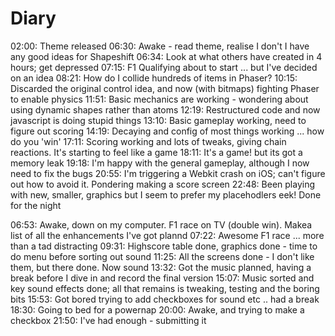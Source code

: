 Diary
=====

02:00: Theme released
06:30: Awake - read theme, realise I don't I have any good ideas for Shapeshift
06:34: Look at what others have created in 4 hours; get depressed
07:15: F1 Qualifying about to start ... but I've decided on an idea
08:21: How do I collide hundreds of items in Phaser?
10:15: Discarded the original control idea, and now (with bitmaps) fighting Phaser to enable physics
11:51: Basic mechanics are working - wondering about using dynamic shapes rather than atoms
12:19: Restructured code and now javascript is doing stupid things
13:10: Basic gameplay working, need to figure out scoring
14:19: Decaying and config of most things working ... how do you 'win'
17:11: Scoring working and lots of tweaks, giving chain reactions.  It's starting to feel like a game
18:11: It's a game!  but its got a memory leak
19:18: I'm happy with the general gameplay, although I now need to fix the bugs
20:55: I'm triggering a Webkit crash on iOS; can't figure out how to avoid it.  Pondering making a score screen
22:48: Been playing with new, smaller, graphics but I seem to prefer my placehodlers eek!  Done for the night

06:53: Awake, down on my computer.  F1 race on TV (double win).  Makea list of all the enhancements I've got plannd
07:22: Awesome F1 race ... more than a tad distracting
09:31: Highscore table done, graphics done - time to do menu before sorting out sound
11:25: All the screens done - I don't like them, but there done.  Now sound
13:32: Got the music planned, having a break before I dive in and record the final version
15:07: Music sorted and key sound effects done; all that remains is tweaking, testing and the boring bits
15:53: Got bored trying to add checkboxes for sound etc .. had a break
18:30: Going to bed for a powernap
20:00: Awake, and trying to make a checkbox
21:50: I've had enough - submitting it
